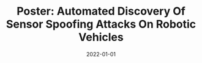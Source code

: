 ---
title: "Poster: Automated Discovery Of Sensor Spoofing Attacks On Robotic Vehicles"
date: 2022-01-01
venue: "Proceedings of the 2022 ACM SIGSAC Conference on Computer and Communications Security, CCS 2022, Los Angeles, CA, USA, November 7-11, 2022"
paperurl: https://doi.org/10.1145/3548606.3563551
authors: "Kyeongseok Yang, Sudharssan Mohan, Yonghwi Kwon, Heejo Lee and Chung Hwan Kim"
---